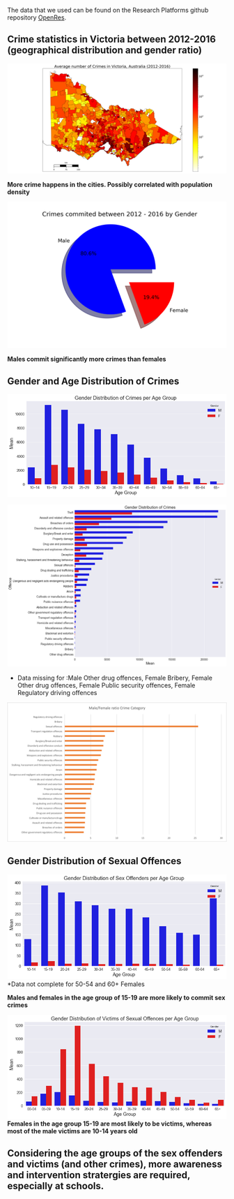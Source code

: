 The data that we used can be found on the Research Platforms github repository [OpenRes](https://github.com/Vin-n/OpenRes/tree/master/Event%20Data/Victorian_Crime_Statistics). 

## Crime statistics in Victoria between 2012-2016 (geographical distribution and gender ratio)

![MyFigure](001_Australia%20Crime%20stats.png)

__More crime happens in the cities. Possibly correlated with population density__

![MyFigure](002_Total%20Crimes_gender_pie_chart.png)

__Males commit significantly more crimes than females__

## Gender and Age Distribution of Crimes

![MyFigure](003_Gender%20distribution%20of%20crimes%20across%20age%20group.png)

![MyFigure](004_Gender%20distribution%20of%20crimes.png)
* Data missing for :Male Other drug offences, Female Bribery, Female Other drug offences, Female Public security offences, Female Regulatory driving offences 

![](thumbnail.png)

## Gender Distribution of Sexual Offences

![MyFigure](005_Gender%20distribution%20of%20offenders_age%20group.png)
*Data not complete for 50-54 and 60+ Females

__Males and females in the age group of 15-19 are more likely to commit sex crimes__

![MyFigure](006_Gender%20distribution%20of%20victim_age%20group.png)
__Females in the age group 15-19 are most likely to be victims, whereas most of the male victims are 10-14 years old__


## Considering the age groups of the sex offenders and victims (and other crimes), more awareness and intervention stratergies are required, especially at schools.
